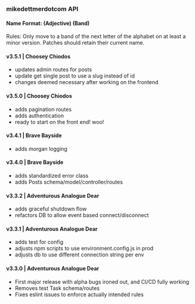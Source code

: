 ### mikedettmerdotcom API
#### Name Format: (Adjective) (Band)
Rules: Only move to a band of the next letter of the alphabet on at least a minor version. Patches should retain their current name.

#### v3.5.1 | Choosey Chiodos
- updates admin routes for posts
- update get single post to use a slug instead of id
- changes deemed necessary after working on the frontend

#### v3.5.0 | Choosey Chiodos
- adds pagination routes
- adds authentication
- ready to start on the front end! woo!

#### v3.4.1 | Brave Bayside
- adds morgan logging

#### v3.4.0 | Brave Bayside
- adds standardized error class
- adds Posts schema/model/controller/routes

#### v3.3.2 | Adventurous Analogue Dear
- adds graceful shutdown flow
- refactors DB to allow event based connect/disconnect

#### v3.3.1 | Adventurous Analogue Dear
- adds test for config
- adjusts npm scripts to use environment.config.js in prod
- adjusts db to use different connection string per env

#### v3.3.0 | Adventurous Analogue Dear
- First major release with alpha bugs ironed out, and CI/CD fully working
- Removes test Task schema/routes
- Fixes eslint issues to enforce actually intended rules
